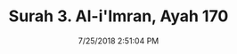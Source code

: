---
title       : "Surah 3. Al-i'Imran, Ayah 170"
date        : 7/25/2018 2:51:04 PM
draft       : false
type        : "quran"
layout      : "compare"
BookCode    : "CMP"
SurahNumber : "3"
AyahNumber  : "170"
TotalAyah   : "200"
---